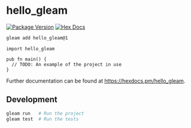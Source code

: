 # hello_gleam

[![Package Version](https://img.shields.io/hexpm/v/hello_gleam)](https://hex.pm/packages/hello_gleam)
[![Hex Docs](https://img.shields.io/badge/hex-docs-ffaff3)](https://hexdocs.pm/hello_gleam/)

```sh
gleam add hello_gleam@1
```
```gleam
import hello_gleam

pub fn main() {
  // TODO: An example of the project in use
}
```

Further documentation can be found at <https://hexdocs.pm/hello_gleam>.

## Development

```sh
gleam run   # Run the project
gleam test  # Run the tests
```
